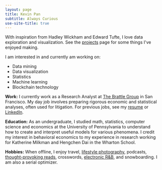 ```yaml
---
layout: page
title: Kevin Pan
subtitle: Always Curious
use-site-title: true
---
```


With inspiration from Hadley Wickham and Edward Tufte, I love data exploration and visualization. See the [projects](/projects) page for some things I've enjoyed making.

I am interested in and currently am working on:
- Data mining
- Data visualization
- Statistics
- Machine learning
- Blockchain technology

**Work:** I currently work as a Research Analyst at [The Brattle Group](http://brattle.com/) in San Francisco. My day job involves preparing rigorous economic and statistical analyses, often used for litigation. For previous jobs, see my [resume](/img/Resume_KP_2018_01_16.pdf) or [LinkedIn](https://www.linkedin.com/in/kevinrpan/). 

**Education:** As an undergraduate, I studied math, statistics, computer science and economics at the University of Pennsylvania to understand how to create and interpret useful models for various phenomena. I credit my interest in behavioral economics to my experience in research working for Katherine Milkman and Hengchen Dai in the Wharton School. 

**Hobbies:** When offline, I enjoy travel, [lifestyle photography](https://www.flickr.com/photos/kevinpan), podcasts, [thought-provoking reads](https://www.goodreads.com/kpan), crosswords, [electronic R&B](https://soundcloud.com/kpan), and snowboarding. I am also a serial optimizer. 
